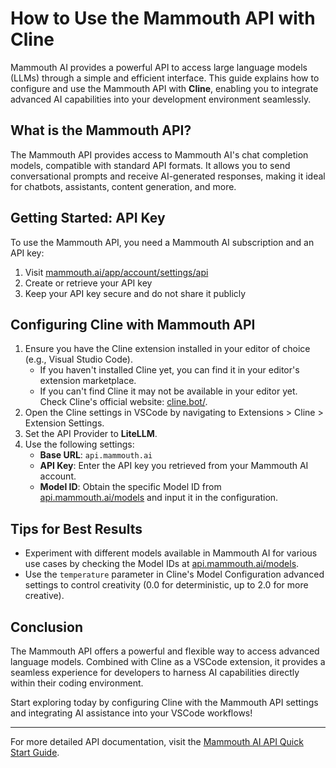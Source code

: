 # How to Use the Mammouth API with Cline

Mammouth AI provides a powerful API to access large language models (LLMs) through a simple and efficient interface. This guide explains how to configure and use the Mammouth API with **Cline**, enabling you to integrate advanced AI capabilities into your development environment seamlessly.

## What is the Mammouth API?

The Mammouth API provides access to Mammouth AI's chat completion models, compatible with standard API formats. It allows you to send conversational prompts and receive AI-generated responses, making it ideal for chatbots, assistants, content generation, and more.

## Getting Started: API Key

To use the Mammouth API, you need a Mammouth AI subscription and an API key:

1. Visit [mammouth.ai/app/account/settings/api](https://mammouth.ai/app/account/settings/api)
2. Create or retrieve your API key
3. Keep your API key secure and do not share it publicly

## Configuring Cline with Mammouth API

1. Ensure you have the Cline extension installed in your editor of choice (e.g., Visual Studio Code).
   - If you haven't installed Cline yet, you can find it in your editor's extension marketplace.
   - If you can't find Cline it may not be available in your editor yet. Check Cline's official website: [cline.bot/](https://cline.bot/).
2. Open the Cline settings in VSCode by navigating to Extensions > Cline > Extension Settings.
3. Set the API Provider to **LiteLLM**.
4. Use the following settings:
   - **Base URL**: `api.mammouth.ai`
   - **API Key**: Enter the API key you retrieved from your Mammouth AI account.
   - **Model ID**: Obtain the specific Model ID from [api.mammouth.ai/models](https://api.mammouth.ai/models) and input it in the configuration.

## Tips for Best Results

- Experiment with different models available in Mammouth AI for various use cases by checking the Model IDs at [api.mammouth.ai/models](https://api.mammouth.ai/models).
- Use the `temperature` parameter in Cline's Model Configuration advanced settings to control creativity (0.0 for deterministic, up to 2.0 for more creative).

## Conclusion

The Mammouth API offers a powerful and flexible way to access advanced language models. Combined with Cline as a VSCode extension, it provides a seamless experience for developers to harness AI capabilities directly within their coding environment.

Start exploring today by configuring Cline with the Mammouth API settings and integrating AI assistance into your VSCode workflows!

---

For more detailed API documentation, visit the [Mammouth AI API Quick Start Guide](https://mammouth.ai/docs/api-quick-start).
